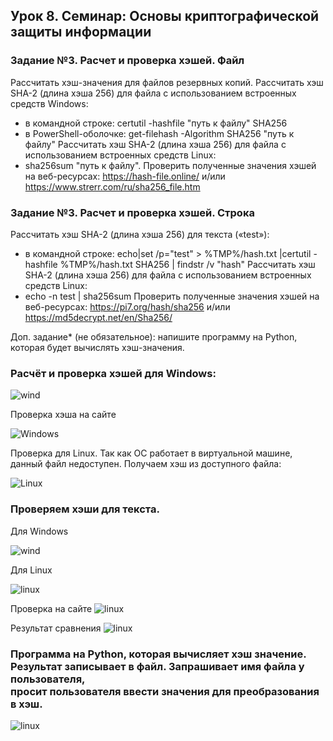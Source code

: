 ## Урок 8. Семинар: Основы криптографической защиты информации

### Задание №3. Расчет и проверка хэшей. Файл

 Рассчитать хэш-значения для файлов резервных 
копий.
Рассчитать хэш SHA-2 (длина хэша 256) для файла с использованием встроенных средств 
Windows:
- в командной строке: certutil -hashfile "путь к файлу" SHA256
- в PowerShell-оболочке: get-filehash -Algorithm SHA256 "путь к файлу"
Рассчитать хэш SHA-2 (длина хэша 256) для файла с использованием встроенных средств 
Linux: 
- sha256sum "путь к файлу".
Проверить полученные значения хэшей на веб-ресурсах: https://hash-file.online/ и/или 
https://www.strerr.com/ru/sha256_file.htm

### Задание №3. Расчет и проверка хэшей. Строка

Рассчитать хэш SHA-2 (длина хэша 256) для текста («test»):
- в командной строке: echo|set /p="test" > %TMP%/hash.txt |certutil -hashfile 
%TMP%/hash.txt SHA256 | findstr /v "hash"
Рассчитать хэш SHA-2 (длина хэша 256) для файла с использованием встроенных средств 
Linux: 
- echo -n test | sha256sum 
Проверить полученные значения хэшей на веб-ресурсах: https://pi7.org/hash/sha256 и/или 
https://md5decrypt.net/en/Sha256/

Доп. задание* (не обязательное): напишите программу на Python, которая будет вычислять хэш-значения.


### Расчёт и проверка хэшей для Windows:
<image src="img/Командная строка.png" alt="wind">

Проверка хэша на сайте

<image src="img/Проверка для Windows.png" alt="Windows">

Проверка для Linux. Так как ОС работает в виртуальной машине, данный файл недоступен. Получаем хэш из доступного файла:

<image src="img/Linux 1.png" alt="Linux">


### Проверяем хэши для текста.
Для Windows

<image src="img/Windows.png" alt="wind">

Для Linux 

<image src="img/Слово для Linux 2.png" alt="linux">

Проверка на сайте 
<image src="img/Скопировано!.png" alt="linux">

Результат сравнения
<image src="img/Проверено для всех!.png" alt="linux">

### Программа на Python, которая вычисляет хэш значение.<br> Результат записывает в файл. Запрашивает имя файла у пользователя, <br> просит пользователя ввести значения для преобразования в хэш.

<image src="img/программа.png" alt="linux">
